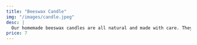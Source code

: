 ```yaml
---
title: "Beeswax Candle"
img: "/images/candle.jpeg"
desc: |
  Our homemade beeswax candles are all natural and made with care. They are eco-friendly and create a lovely aroma in the home.
price: 7
---
```

